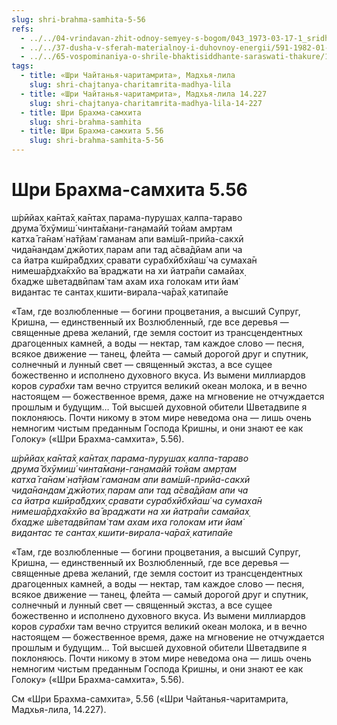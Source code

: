 ```yaml
---
slug: shri-brahma-samhita-5-56
refs:
  - ../../04-vrindavan-zhit-odnoy-semyey-s-bogom/043_1973-03-17-1_sridharmj_v_duhovnom_mire_schastye_v_izobilii_a_v_materialnom_v_deficiite.md
  - ../../37-dusha-v-sferah-materialnoy-i-duhovnoy-energii/591-1982-01-16-b-tsarstvovat-v-adu-ili-sluzhit-na-nebesah.md
  - ../../65-vospominaniya-o-shrile-bhaktisiddhante-saraswati-thakure/1032-1982-01-01-b1-sokrovennoe-ya-sarasvati-thakura.md
tags:
  - title: «Шри Чайтанья-чаритамрита», Мадхья-лила
    slug: shri-chajtanya-charitamrita-madhya-lila
  - title: «Шри Чайтанья-чаритамрита», Мадхья-лила 14.227
    slug: shri-chajtanya-charitamrita-madhya-lila-14-227
  - title: Шри Брахма-самхита
    slug: shri-brahma-samhita
  - title: Шри Брахма-самхита 5.56
    slug: shri-brahma-samhita-5-56
---
```


# Шри Брахма-самхита 5.56

ш́рӣйах̣ ка̄нта̄х̣ ка̄нтах̣ парама-пурушах̣ калпа-тараво\
друма̄ бхӯмиш́ чинта̄ман̣и-ган̣амайӣ тойам амр̣там\
катха̄ га̄нам̇ на̄т̣йам̇ гаманам апи вам̇ш́ӣ-прийа-сакхӣ\
чида̄нандам̇ джйотих̣ парам апи тад а̄сва̄дйам апи ча\
са йатра кшӣра̄бдхих̣ сравати сурабхӣбхйаш́ ча сумаха̄н\
нимеша̄рдха̄кхйо ва̄ враджати на хи йатра̄пи самайах̣\
бхадже ш́ветадвӣпам̇ там ахам иха голокам ити йам̇\
видантас те сантах̣ кшити-вирала-ча̄ра̄х̣ катипайе

«Там, где возлюбленные — богини процветания, а высший Супруг, Кришна, — единственный их Возлюбленный, где все деревья — священные древа желаний, где земля состоит из трансцендентных драгоценных камней, а воды — нектар, там каждое слово — песня, всякое движение — танец, флейта — самый дорогой друг и спутник, солнечный и лунный свет — священный экстаз, а все сущее божественно и исполнено духовного вкуса. Из вымени миллиардов коров *сурабхи* там вечно струится великий океан молока, и в вечно настоящем — божественное время, даже на мгновение не отчуждается прошлым и будущим… Той высшей духовной обители Шветадвипе я поклоняюсь. Почти никому в этом мире неведома она — лишь очень немногим чистым преданным Господа Кришны, и они знают ее как Голоку» («Шри Брахма-самхита», 5.56).

*ш́рӣйах̣ ка̄нта̄х̣ ка̄нтах̣ парама-пурушах̣ калпа-тараво*\
*друма̄ бхӯмиш́ чинта̄ман̣и-ган̣амайӣ тойам амр̣там*\
*катха̄ га̄нам̇ на̄т̣йам̇ гаманам апи вам̇ш́ӣ-прийа-сакхӣ*\
*чида̄нандам̇ джйотих̣ парам апи тад а̄сва̄дйам апи ча*\
*са йатра кшӣра̄бдхих̣ сравати сурабхӣбхйаш́ ча сумаха̄н*\
*нимеша̄рдха̄кхйо ва̄ враджати на хи йатра̄пи самайах̣*\
*бхадже ш́ветадвӣпам̇ там ахам иха голокам ити йам̇*\
*видантас те сантах̣ кшити-вирала-ча̄ра̄х̣ катипайе*

«Там, где возлюбленные — богини процветания, а высший Супруг, Кришна, — единственный их Возлюбленный, где все деревья — священные древа желаний, где земля состоит из трансцендентных драгоценных камней, а воды — нектар, там каждое слово — песня, всякое движение — танец, флейта — самый дорогой друг и спутник, солнечный и лунный свет — священный экстаз, а все сущее божественно и исполнено духовного вкуса. Из вымени миллиардов коров *сурабхи* там вечно струится великий океан молока, и в вечно настоящем — божественное время, даже на мгновение не отчуждается прошлым и будущим… Той высшей духовной обители Шветадвипе я поклоняюсь. Почти никому в этом мире неведома она — лишь очень немногим чистым преданным Господа Кришны, и они знают ее как Голоку» («Шри Брахма-самхита», 5.56).


См «Шри Брахма-самхита», 5.56 («Шри Чайтанья-чаритамрита, Мадхья-лила, 14.227).

